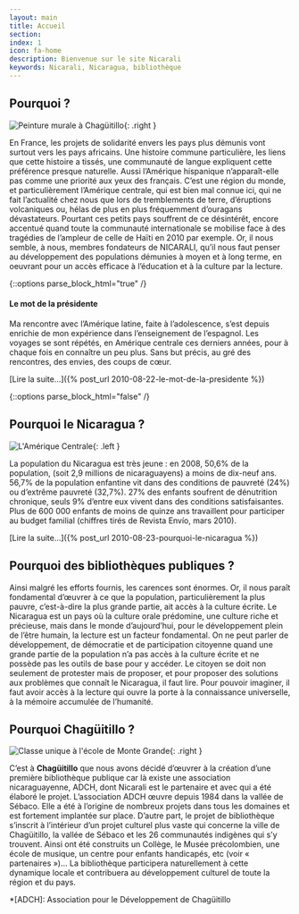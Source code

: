 ```yaml
---
layout: main
title: Accueil
section: 
index: 1
icon: fa-home
description: Bienvenue sur le site Nicarali
keywords: Nicarali, Nicaragua, bibliothèque
---
```


Pourquoi ?
----------

![Peinture murale à Chagüitillo](http://nicarali.files.wordpress.com/2010/08/img11.jpg?w=500&h=332){: .right }

En France, les projets de solidarité envers les pays plus démunis vont surtout vers les pays africains. Une histoire commune particulière, les liens que cette histoire a tissés, une communauté de langue expliquent cette préférence presque naturelle. Aussi l’Amérique hispanique n’apparaît-elle pas comme une priorité aux yeux des français. C’est une région du monde, et particulièrement l’Amérique centrale, qui est bien mal connue ici, qui ne fait l’actualité chez nous que lors de tremblements de terre, d’éruptions volcaniques ou, hélas de plus en plus fréquemment d’ouragans dévastateurs. Pourtant ces petits pays souffrent de ce désintérêt, encore accentué quand toute la communauté internationale se mobilise face à des tragédies de l’ampleur de celle de Haïti en 2010 par exemple. Or, il nous semble, à nous, membres fondateurs de NICARALI, qu’il nous faut penser au développement des populations démunies à moyen et à long terme, en oeuvrant pour un accès efficace à l’éducation et à la culture par la lecture.

{::options parse_block_html="true" /}
<div class="panel callout radius">

#### Le mot de la présidente

Ma rencontre avec l’Amérique latine, faite à l’adolescence, s’est depuis enrichie de mon expérience dans l’enseignement de l’espagnol. Les voyages se sont répétés, en Amérique centrale ces derniers années, pour à chaque fois en connaître un peu plus. Sans but précis, au gré des rencontres, des envies, des coups de cœur.

[Lire la suite...]({% post_url 2010-08-22-le-mot-de-la-presidente %})
</div>
{::options parse_block_html="false" /}

Pourquoi le Nicaragua ?
-----------------------

![L'Amérique Centrale](http://nicarali.files.wordpress.com/2010/08/mapa2.jpg?w=257&h=228){: .left }

La population du Nicaragua est très jeune : en 2008, 50,6% de la population, (soit 2,9 millions de nicaraguayens) a moins de dix-neuf ans. 56,7% de la population enfantine vit dans des conditions de pauvreté (24%) ou d’extrême pauvreté (32,7%). 27% des enfants soufrent de dénutrition chronique, seuls 9% d’entre eux vivent dans des conditions satisfaisantes. Plus de 600 000 enfants de moins de quinze ans travaillent pour participer au budget familial (chiffres tirés de Revista Envío, mars 2010).

[Lire la suite...]({% post_url 2010-08-23-pourquoi-le-nicaragua %})


Pourquoi des bibliothèques publiques ?
--------------------------------------

Ainsi malgré les efforts fournis, les carences sont énormes. Or, il nous paraît fondamental d’œuvrer à ce que la population, particulièrement la plus pauvre, c’est-à-dire la plus grande partie, ait accès à la culture écrite. Le Nicaragua est un pays où la culture orale prédomine, une culture riche et précieuse, mais dans le monde d’aujourd’hui, pour le développement plein de l’être humain, la lecture est un facteur fondamental. On ne peut parler de développement, de démocratie et de participation citoyenne quand une grande partie de la population n’a pas accès à la culture écrite et ne possède pas les outils de base pour y accéder. Le citoyen se doit non seulement de protester mais de proposer, et pour proposer des solutions aux problèmes que connaît le Nicaragua, il faut lire. Pour pouvoir imaginer, il faut avoir accès à la lecture qui ouvre la porte à la connaissance universelle, à la mémoire accumulée de l’humanité.

Pourquoi Chagüitillo ?
----------------------

![Classe unique à l'école de Monte Grande](http://nicarali.files.wordpress.com/2010/07/image3.jpg?w=400&h=268){: .right }

C’est à **Chagüitillo** que nous avons décidé d’œuvrer à la création d’une première bibliothèque publique car là existe une association nicaraguayenne, ADCH, dont Nicarali est le partenaire et avec qui a été élaboré le projet. L’association ADCH œuvre depuis 1984 dans la vallée de Sébaco. Elle a été à l’origine de nombreux projets dans tous les domaines et est fortement implantée sur place. D’autre part, le projet de bibliothèque s’inscrit à l’intérieur d’un projet culturel plus vaste qui concerne la ville de Chagüitillo, la vallée de Sébaco et les 26 communautés indigènes qui s’y trouvent. Ainsi ont été construits un Collège, le Musée précolombien, une école de musique, un centre pour enfants handicapés, etc (voir « partenaires »)… La bibliothèque participera naturellement à cette dynamique locale et contribuera au développement culturel de toute la région et du pays.

*[ADCH]: Association pour le Développement de Chagüitillo

